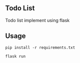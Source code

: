 ## Todo List

Todo list implement using flask



## Usage

`pip install -r requirements.txt`

`flask run`
